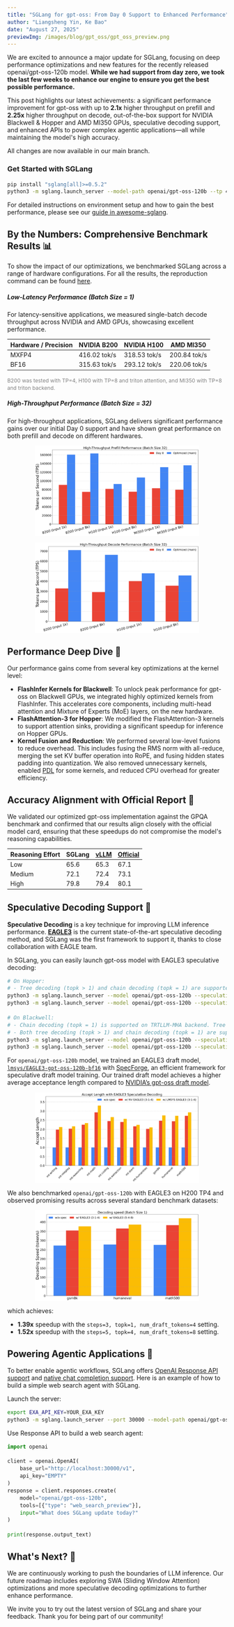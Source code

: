 ```yaml
---
title: "SGLang for gpt-oss: From Day 0 Support to Enhanced Performance"
author: "Liangsheng Yin, Ke Bao"
date: "August 27, 2025"
previewImg: /images/blog/gpt_oss/gpt_oss_preview.png
---
```


We are excited to announce a major update for SGLang, focusing on deep performance optimizations and new features for the recently released openai/gpt-oss-120b model. **While we had support from day zero, we took the last few weeks to enhance our engine to ensure you get the best possible performance.**

This post highlights our latest achievements: a significant performance improvement for gpt-oss with up to **2.1x** higher throughput on prefill and **2.25x** higher throughput on decode, out-of-the-box support for NVIDIA Blackwell & Hopper and AMD MI350 GPUs, speculative decoding support, and enhanced APIs to power complex agentic applications—all while maintaining the model's high accuracy.

All changes are now available in our main branch.

### Get Started with SGLang

```bash
pip install "sglang[all]>=0.5.2"
python3 -m sglang.launch_server --model-path openai/gpt-oss-120b --tp 4
```

For detailed instructions on environment setup and how to gain the best performance, please see our [guide in awesome-sglang](https://github.com/sgl-project/awesome-sglang/tree/main/gpt-oss).

## By the Numbers: Comprehensive Benchmark Results 📊

To show the impact of our optimizations, we benchmarked SGLang across a range of hardware configurations. For all the results, the reproduction command can be found [here](https://github.com/sgl-project/sglang/tree/main/benchmark/gpt_oss).

##### Low-Latency Performance (Batch Size = 1)

For latency-sensitive applications, we measured single-batch decode throughput across NVIDIA and AMD GPUs, showcasing excellent performance.

| Hardware / Precision | NVIDIA B200  | NVIDIA H100  | AMD MI350    |
| -------------------- | ------------ | ------------ | ------------ |
| MXFP4                | 416.02 tok/s | 318.53 tok/s | 200.84 tok/s |
| BF16                 | 315.63 tok/s | 293.12 tok/s | 220.06 tok/s |

<span style="color: grey; font-size: 12px;">
B200 was tested with TP=4, H100 with TP=8 and triton attention, and MI350 with TP=8 and triton backend.
</span>

##### High-Throughput Performance (Batch Size = 32)

For high-throughput applications, SGLang delivers significant performance gains over our initial Day 0 support and have shown great performance on both prefill and decode on different hardwares.

<img src="/images/blog/gpt_oss/combined_prefill_performance.svg" alt="combined_prefill_performance.svg" style="display:block; margin-left: auto; margin-right: auto; width: 75%"></img>

<img src="/images/blog/gpt_oss/combined_decode_performance.svg" alt="combined_decode_performance.svg" style="display:block; margin-left: auto; margin-right: auto; width: 75%"></img>

## Performance Deep Dive 🚀

Our performance gains come from several key optimizations at the kernel level:

- **FlashInfer Kernels for Blackwell**: To unlock peak performance for gpt-oss on Blackwell GPUs, we integrated highly optimized kernels from FlashInfer. This accelerates core components, including multi-head attention and Mixture of Experts (MoE) layers, on the new hardware.
- **FlashAttention-3 for Hopper**: We modified the FlashAttention-3 kernels to support attention sinks, providing a significant speedup for inference on Hopper GPUs.
- **Kernel Fusion and Reduction**: We performed several low-level fusions to reduce overhead. This includes fusing the RMS norm with all-reduce, merging the set KV buffer operation into RoPE, and fusing hidden states padding into quantization. We also removed unnecessary kernels, enabled [PDL](https://docs.nvidia.com/cuda/cuda-c-programming-guide/index.html#programmatic-dependent-launch-and-synchronization) for some kernels, and reduced CPU overhead for greater efficiency.

## Accuracy Alignment with Official Report 🎯

We validated our optimized gpt-oss implementation against the GPQA benchmark and confirmed that our results align closely with the official model card, ensuring that these speedups do not compromise the model's reasoning capabilities.

| Reasoning Effort | SGLang | [vLLM](https://docs.vllm.ai/projects/recipes/en/latest/OpenAI/GPT-OSS.html#accuracy-evaluation-panels) | [Official](https://cdn.openai.com/pdf/419b6906-9da6-406c-a19d-1bb078ac7637/oai_gpt-oss_model_card.pdf) |
| ---------------- | ------ | ------------------------------------------------------------------------------------------------------ | ------------------------------------------------------------------------------------------------------ |
| Low              | 65.6   | 65.3                                                                                                   | 67.1                                                                                                   |
| Medium           | 72.1   | 72.4                                                                                                   | 73.1                                                                                                   |
| High             | 79.8   | 79.4                                                                                                   | 80.1                                                                                                   |

## Speculative Decoding Support 🦅

**Speculative Decoding** is a key technique for improving LLM inference performance. [**EAGLE3**](https://arxiv.org/abs/2503.01840) is the current state-of-the-art speculative decoding method, and SGLang was the first framework to support it, thanks to close collaboration with EAGLE team.

In SGLang, you can easily launch gpt-oss model with EAGLE3 speculative decoding:

```bash
# On Hopper:
# - Tree decoding (topk > 1) and chain decoding (topk = 1) are supported on both FA3 and Triton backends.
python3 -m sglang.launch_server --model openai/gpt-oss-120b --speculative-algorithm EAGLE3 --speculative-draft-model-path lmsys/EAGLE3-gpt-oss-120b-bf16 --speculative-num-steps 3 --speculative-eagle-topk 1 --speculative-num-draft-tokens 4 --tp 4
python3 -m sglang.launch_server --model openai/gpt-oss-120b --speculative-algorithm EAGLE3 --speculative-draft-model-path lmsys/EAGLE3-gpt-oss-120b-bf16 --speculative-num-steps 5 --speculative-eagle-topk 4 --speculative-num-draft-tokens 8 --tp 4

# On Blackwell:
# - Chain decoding (topk = 1) is supported on TRTLLM-MHA backend. Tree decoding (topk > 1) is in progress, stay tuned!
# - Both tree decoding (topk > 1) and chain decoding (topk = 1) are supported on the Triton backend.
python3 -m sglang.launch_server --model openai/gpt-oss-120b --speculative-algo EAGLE3 --speculative-draft lmsys/EAGLE3-gpt-oss-120b-bf16 --speculative-num-steps 3 --speculative-eagle-topk 1 --speculative-num-draft-tokens 4 --tp 4
python3 -m sglang.launch_server --model openai/gpt-oss-120b --speculative-algo EAGLE3 --speculative-draft lmsys/EAGLE3-gpt-oss-120b-bf16 --speculative-num-steps 5 --speculative-eagle-topk 4 --speculative-num-draft-tokens 8 --attention-backend triton --tp 4
```

For `openai/gpt-oss-120b` model, we trained an EAGLE3 draft model, [`lmsys/EAGLE3-gpt-oss-120b-bf16`](https://huggingface.co/lmsys/EAGLE3-gpt-oss-120b-bf16) with [SpecForge](https://github.com/sgl-project/SpecForge), an efficient framework for speculative draft model training. Our trained draft model achieves a higher average acceptance length compared to [NVIDIA’s gpt-oss draft model](https://huggingface.co/nvidia/gpt-oss-120b-Eagle3).

<img src="/images/blog/gpt_oss/accept_length.svg" style="display:block; margin-top: auto; margin-left: auto; margin-right: auto; margin-bottom: auto; width: 75%"></img>

We also benchmarked `openai/gpt-oss-120b` with EAGLE3 on H200 TP4 and observed promising results across several standard benchmark datasets:

<img src="/images/blog/gpt_oss/gpt_oss_eagle3_results.svg" style="display:block; margin-top: auto; margin-left: auto; margin-right: auto; margin-bottom: auto; width: 75%"></img>

which achieves:
- **1.39x** speedup with the `steps=3, topk=1, num_draft_tokens=4` setting.
- **1.52x** speedup with the `steps=5, topk=4, num_draft_tokens=8` setting.

## Powering Agentic Applications 🤖

To better enable agentic workflows, SGLang offers [OpenAI Response API support](https://docs.sglang.ai/basic_usage/gpt_oss.html#responses-api) and [native chat completion support](https://docs.sglang.ai/advanced_features/function_calling.html#). Here is an example of how to build a simple web search agent with SGLang.

Launch the server:

```bash
export EXA_API_KEY=YOUR_EXA_KEY
python3 -m sglang.launch_server --port 30000 --model-path openai/gpt-oss-120b --tp 4 --tool-server demo 
```

Use Response API to build a web search agent:

```python
import openai

client = openai.OpenAI(
    base_url="http://localhost:30000/v1",
    api_key="EMPTY"
)
response = client.responses.create(
    model="openai/gpt-oss-120b",
    tools=[{"type": "web_search_preview"}],
    input="What does SGLang update today?"
)

print(response.output_text)
```

## What's Next? 🔮

We are continuously working to push the boundaries of LLM inference. Our future roadmap includes exploring SWA (Sliding Window Attention) optimizations and more speculative decoding optimizations to further enhance performance.

We invite you to try out the latest version of SGLang and share your feedback. Thank you for being part of our community!
